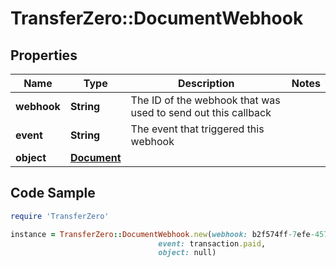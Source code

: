 # TransferZero::DocumentWebhook

## Properties

Name | Type | Description | Notes
------------ | ------------- | ------------- | -------------
**webhook** | **String** | The ID of the webhook that was used to send out this callback | 
**event** | **String** | The event that triggered this webhook | 
**object** | [**Document**](Document.md) |  | 

## Code Sample

```ruby
require 'TransferZero'

instance = TransferZero::DocumentWebhook.new(webhook: b2f574ff-7efe-4579-9f16-fcb9097e5ab6,
                                 event: transaction.paid,
                                 object: null)
```


